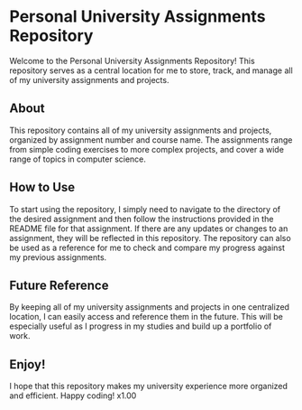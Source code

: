 # Personal University Assignments Repository

Welcome to the Personal University Assignments Repository! This repository serves as a central location for me to store, track, and manage all of my university assignments and projects. 

## About
This repository contains all of my university assignments and projects, organized by assignment number and course name. The assignments range from simple coding exercises to more complex projects, and cover a wide range of topics in computer science. 

## How to Use
To start using the repository, I simply need to navigate to the directory of the desired assignment and then follow the instructions provided in the README file for that assignment. If there are any updates or changes to an assignment, they will be reflected in this repository. The repository can also be used as a reference for me to check and compare my progress against my previous assignments.

## Future Reference
By keeping all of my university assignments and projects in one centralized location, I can easily access and reference them in the future. This will be especially useful as I progress in my studies and build up a portfolio of work.

## Enjoy!
I hope that this repository makes my university experience more organized and efficient. Happy coding!
x1.00